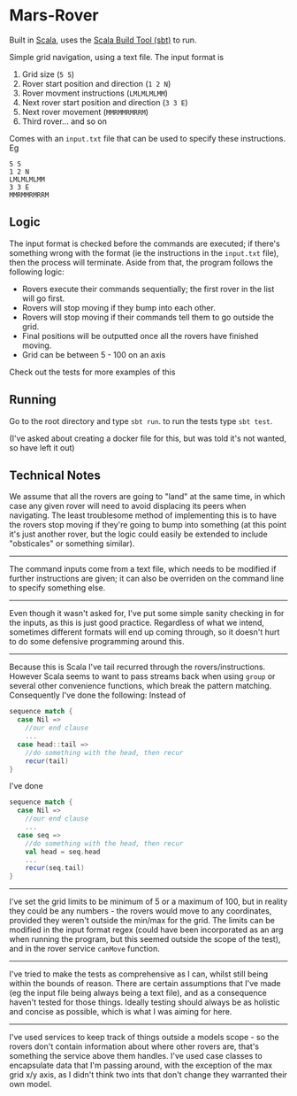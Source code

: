 # Mars-Rover

Built in [Scala](https://www.scala-lang.org/), uses the [Scala Build Tool (sbt)](https://www.scala-sbt.org/) to run.

Simple grid navigation, using a text file. The input format is
1. Grid size (`5 5`)
2. Rover start position and direction (`1 2 N`)
3. Rover movment instructions (`LMLMLMLMM`)
4. Next rover start position and direction (`3 3 E`)
5. Next rover movement (`MMRMMRMRRM`)
6. Third rover... and so on

Comes with an `input.txt` file that can be used to specify these instructions. Eg
```
5 5
1 2 N
LMLMLMLMM
3 3 E
MMRMMRMRRM
```

## Logic
The input format is checked before the commands are executed; if there's something wrong with the format (ie the instructions in the `input.txt` file), then the process will terminate.
Aside from that, the program follows the following logic:
* Rovers execute their commands sequentially; the first rover in the list will go first.
* Rovers will stop moving if they bump into each other.
* Rovers will stop moving if their commands tell them to go outside the grid.
* Final positions will be outputted once all the rovers have finished moving.
* Grid can be between 5 - 100 on an axis

Check out the tests for more examples of this

## Running
Go to the root directory and type `sbt run`. to run the tests type `sbt test`.

(I've asked about creating a docker file for this, but was told it's not wanted, so have left it out)

## Technical Notes

We assume that all the rovers are going to "land" at the same time, in which case any given rover will need to avoid displacing its peers when navigating. The least troublesome method of implementing this is to have the rovers stop moving if they're going to bump into something (at this point it's just another  rover, but the logic could easily be extended to include "obsticales" or something similar).

---

The command inputs come from a text file, which needs to be modified if further instructions are given; it can also be overriden on the command line to specify something else.

---

Even though it wasn't asked for, I've put some simple sanity checking in for the inputs, as this is just good practice. Regardless of what we intend, sometimes different formats will end up coming through, so it doesn't hurt to do some defensive programming around this.

---

Because this is Scala I've tail recurred through the rovers/instructions. However Scala seems to want to pass streams back when using `group` or several other convenience functions, which break the pattern matching. Consequently I've done the following:
Instead of 
```Scala
sequence match {
  case Nil =>
    //our end clause
    ...
  case head::tail =>
    //do something with the head, then recur
    recur(tail)
}
```
I've done
```Scala
sequence match {
  case Nil =>
    //our end clause
    ...
  case seq =>
    //do something with the head, then recur
    val head = seq.head
    ...
    recur(seq.tail)
}
```

---

I've set the grid limits to be minimum of 5 or a maximum of 100, but in reality they could be any numbers - the rovers would move to any coordinates, provided they weren't outside the min/max for the grid. The limits can be modified in the input format regex (could have been incorporated as an arg when running the program, but this seemed outside the scope of the test), and in the rover service `canMove` function.

---

I've tried to make the tests as comprehensive as I can, whilst still being within the bounds of reason. There are certain assumptions that I've made (eg the input file being always being a text file), and as a consequence haven't tested for those things. Ideally testing should always be as holistic and concise as possible, which is what I was aiming for here.

---

I've used services to keep track of things outside a models scope - so the rovers don't contain information about where other rovers are, that's something the service above them handles. I've used case classes to encapsulate data that I'm passing around, with the exception of the max grid x/y axis, as I didn't think two ints that don't change they warranted their own model.

